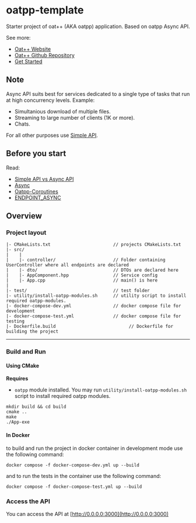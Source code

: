 # oatpp-template

Starter project of oat++ (AKA oatpp) application. Based on oatpp Async API.

See more:

-   [Oat++ Website](https://oatpp.io/)
-   [Oat++ Github Repository](https://github.com/oatpp/oatpp)
-   [Get Started](https://oatpp.io/docs/start)

## Note

Async API suits best for services dedicated to a single type of tasks that run at high concurrency levels.
Example:

-   Simultanious download of multiple files.
-   Streaming to large number of clients (1K or more).
-   Chats.

For all other purposes use [Simple API](https://github.com/oatpp/oatpp-starter).

## Before you start

Read:

-   [Simple API vs Async API](https://oatpp.io/docs/simple-vs-async/)
-   [Async](https://oatpp.io/docs/async/)
-   [Oatpp-Coroutines](https://oatpp.io/docs/oatpp-coroutines/)
-   [ENDPOINT_ASYNC](https://oatpp.io/docs/components/api-controller/#endpoint-async-specifics)

## Overview

### Project layout

```
|- CMakeLists.txt                        // projects CMakeLists.txt
|- src/
|    |
|    |- controller/                      // Folder containing UserController where all endpoints are declared
|    |- dto/                             // DTOs are declared here
|    |- AppComponent.hpp                 // Service config
|    |- App.cpp                          // main() is here
|
|- test/                                 // test folder
|- utility/install-oatpp-modules.sh      // utility script to install required oatpp-modules.
|- docker-compose-dev.yml                // docker compose file for development
|- docker-compose-test.yml               // docker compose file for testing
|- Dockerfile.build                            // Dockerfile for building the project
```

---

### Build and Run

#### Using CMake

**Requires**

-   `oatpp` module installed. You may run `utility/install-oatpp-modules.sh`
    script to install required oatpp modules.

```
mkdir build && cd build
cmake ..
make
./App-exe

```

#### In Docker

to build and run the project in docker container in development mode use the following command:

```
docker compose -f docker-compose-dev.yml up --build
```

and to run the tests in the container use the following command:

```
docker compose -f docker-compose-test.yml up --build
```

### Access the API

You can access the API at [http://0.0.0.0:3000](http://0.0.0.0:3000)
